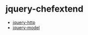 # jquery-chefextend

- [jquery-http](jquery-chefextend/tree/master/src/jquery-http)
- [jquery-model](jquery-chefextend/tree/master/src/jquery-model)